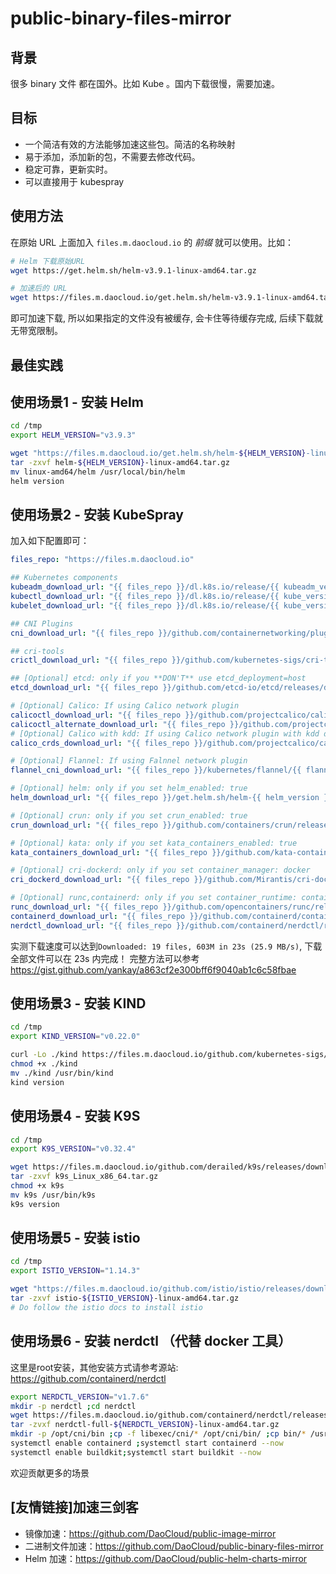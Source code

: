 # public-binary-files-mirror

## 背景
很多 binary 文件 都在国外。比如 Kube 。国内下载很慢，需要加速。

## 目标

* 一个简洁有效的方法能够加速这些包。简洁的名称映射
* 易于添加，添加新的包，不需要去修改代码。
* 稳定可靠，更新实时。
* 可以直接用于 kubespray

## 使用方法

在原始 URL 上面加入 `files.m.daocloud.io` 的 *前缀* 就可以使用。比如：

```bash
# Helm 下载原始URL
wget https://get.helm.sh/helm-v3.9.1-linux-amd64.tar.gz

# 加速后的 URL
wget https://files.m.daocloud.io/get.helm.sh/helm-v3.9.1-linux-amd64.tar.gz
```

即可加速下载, 所以如果指定的文件没有被缓存, 会卡住等待缓存完成, 后续下载就无带宽限制。

## 最佳实践

## 使用场景1 - 安装 Helm

```bash
cd /tmp
export HELM_VERSION="v3.9.3"

wget "https://files.m.daocloud.io/get.helm.sh/helm-${HELM_VERSION}-linux-amd64.tar.gz"
tar -zxvf helm-${HELM_VERSION}-linux-amd64.tar.gz
mv linux-amd64/helm /usr/local/bin/helm
helm version
```

## 使用场景2 - 安装 KubeSpray

加入如下配置即可：

```yaml
files_repo: "https://files.m.daocloud.io"

## Kubernetes components
kubeadm_download_url: "{{ files_repo }}/dl.k8s.io/release/{{ kubeadm_version }}/bin/linux/{{ image_arch }}/kubeadm"
kubectl_download_url: "{{ files_repo }}/dl.k8s.io/release/{{ kube_version }}/bin/linux/{{ image_arch }}/kubectl"
kubelet_download_url: "{{ files_repo }}/dl.k8s.io/release/{{ kube_version }}/bin/linux/{{ image_arch }}/kubelet"

## CNI Plugins
cni_download_url: "{{ files_repo }}/github.com/containernetworking/plugins/releases/download/{{ cni_version }}/cni-plugins-linux-{{ image_arch }}-{{ cni_version }}.tgz"

## cri-tools
crictl_download_url: "{{ files_repo }}/github.com/kubernetes-sigs/cri-tools/releases/download/{{ crictl_version }}/crictl-{{ crictl_version }}-{{ ansible_system | lower }}-{{ image_arch }}.tar.gz"

## [Optional] etcd: only if you **DON'T** use etcd_deployment=host
etcd_download_url: "{{ files_repo }}/github.com/etcd-io/etcd/releases/download/{{ etcd_version }}/etcd-{{ etcd_version }}-linux-{{ image_arch }}.tar.gz"

# [Optional] Calico: If using Calico network plugin
calicoctl_download_url: "{{ files_repo }}/github.com/projectcalico/calico/releases/download/{{ calico_ctl_version }}/calicoctl-linux-{{ image_arch }}"
calicoctl_alternate_download_url: "{{ files_repo }}/github.com/projectcalico/calicoctl/releases/download/{{ calico_ctl_version }}/calicoctl-linux-{{ image_arch }}"
# [Optional] Calico with kdd: If using Calico network plugin with kdd datastore
calico_crds_download_url: "{{ files_repo }}/github.com/projectcalico/calico/archive/{{ calico_version }}.tar.gz"

# [Optional] Flannel: If using Falnnel network plugin
flannel_cni_download_url: "{{ files_repo }}/kubernetes/flannel/{{ flannel_cni_version }}/flannel-{{ image_arch }}"

# [Optional] helm: only if you set helm_enabled: true
helm_download_url: "{{ files_repo }}/get.helm.sh/helm-{{ helm_version }}-linux-{{ image_arch }}.tar.gz"

# [Optional] crun: only if you set crun_enabled: true
crun_download_url: "{{ files_repo }}/github.com/containers/crun/releases/download/{{ crun_version }}/crun-{{ crun_version }}-linux-{{ image_arch }}"

# [Optional] kata: only if you set kata_containers_enabled: true
kata_containers_download_url: "{{ files_repo }}/github.com/kata-containers/kata-containers/releases/download/{{ kata_containers_version }}/kata-static-{{ kata_containers_version }}-{{ ansible_architecture }}.tar.xz"

# [Optional] cri-dockerd: only if you set container_manager: docker
cri_dockerd_download_url: "{{ files_repo }}/github.com/Mirantis/cri-dockerd/releases/download/v{{ cri_dockerd_version }}/cri-dockerd-{{ cri_dockerd_version }}.{{ image_arch }}.tgz"

# [Optional] runc,containerd: only if you set container_runtime: containerd
runc_download_url: "{{ files_repo }}/github.com/opencontainers/runc/releases/download/{{ runc_version }}/runc.{{ image_arch }}"
containerd_download_url: "{{ files_repo }}/github.com/containerd/containerd/releases/download/v{{ containerd_version }}/containerd-{{ containerd_version }}-linux-{{ image_arch }}.tar.gz"
nerdctl_download_url: "{{ files_repo }}/github.com/containerd/nerdctl/releases/download/v{{ nerdctl_version }}/nerdctl-{{ nerdctl_version }}-{{ ansible_system | lower }}-{{ image_arch }}.tar.gz"

```

实测下载速度可以达到`Downloaded: 19 files, 603M in 23s (25.9 MB/s)`, 下载全部文件可以在 23s 内完成！
完整方法可以参考 https://gist.github.com/yankay/a863cf2e300bff6f9040ab1c6c58fbae

## 使用场景3 - 安装 KIND

```bash
cd /tmp
export KIND_VERSION="v0.22.0"

curl -Lo ./kind https://files.m.daocloud.io/github.com/kubernetes-sigs/kind/releases/download/${KIND_VERSION}/kind-linux-amd64
chmod +x ./kind
mv ./kind /usr/bin/kind
kind version
```

## 使用场景4 - 安装 K9S

```bash
cd /tmp
export K9S_VERSION="v0.32.4"

wget https://files.m.daocloud.io/github.com/derailed/k9s/releases/download/${K9S_VERSION}/k9s_Linux_x86_64.tar.gz
tar -zxvf k9s_Linux_x86_64.tar.gz
chmod +x k9s
mv k9s /usr/bin/k9s
k9s version
```

## 使用场景5 - 安装 istio

```bash
cd /tmp
export ISTIO_VERSION="1.14.3"

wget "https://files.m.daocloud.io/github.com/istio/istio/releases/download/${ISTIO_VERSION}/istio-${ISTIO_VERSION}-linux-amd64.tar.gz"
tar -zxvf istio-${ISTIO_VERSION}-linux-amd64.tar.gz
# Do follow the istio docs to install istio
```

## 使用场景6 - 安装 nerdctl （代替 docker 工具）
这里是root安装，其他安装方式请参考源站: https://github.com/containerd/nerdctl
```bash
export NERDCTL_VERSION="v1.7.6"
mkdir -p nerdctl ;cd nerdctl
wget https://files.m.daocloud.io/github.com/containerd/nerdctl/releases/download/v${NERDCTL_VERSION}/nerdctl-full-${NERDCTL_VERSION}-linux-amd64.tar.gz
tar -zvxf nerdctl-full-${NERDCTL_VERSION}-linux-amd64.tar.gz
mkdir -p /opt/cni/bin ;cp -f libexec/cni/* /opt/cni/bin/ ;cp bin/* /usr/local/bin/ ;cp lib/systemd/system/*.service /usr/lib/systemd/system/
systemctl enable containerd ;systemctl start containerd --now
systemctl enable buildkit;systemctl start buildkit --now
```

欢迎贡献更多的场景

## [友情链接]加速三剑客

* 镜像加速：https://github.com/DaoCloud/public-image-mirror
* 二进制文件加速：https://github.com/DaoCloud/public-binary-files-mirror
* Helm 加速：https://github.com/DaoCloud/public-helm-charts-mirror

